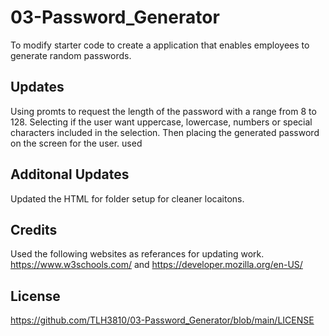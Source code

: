 # 03-Password_Generator
To modify starter code to create a application that enables employees to generate random passwords.

## Updates
Using promts to request the length of the password with a range from 8 to 128.
Selecting if the user want uppercase, lowercase, numbers or special characters included in the selection.
Then placing the generated password on the screen for the user.
used 

## Additonal Updates
Updated the HTML for folder setup for cleaner locaitons.

## Credits
Used the following websites as referances for updating work. https://www.w3schools.com/ and https://developer.mozilla.org/en-US/

## License
https://github.com/TLH3810/03-Password_Generator/blob/main/LICENSE
